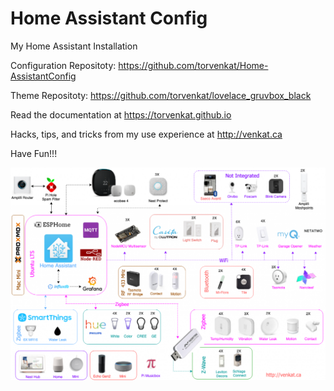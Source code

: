 # Home Assistant Config

My Home Assistant Installation

Configuration Repositoty: https://github.com/torvenkat/Home-AssistantConfig

Theme Repositoty: https://github.com/torvenkat/lovelace_gruvbox_black

Read the documentation at https://torvenkat.github.io

Hacks, tips, and tricks from my use experience at http://venkat.ca

Have Fun!!!

![Home Assistant Integrations](https://github.com/torvenkat/torvenkat.github.io/blob/gh-pages/images/Home_Sep2019-1024x691.png)
